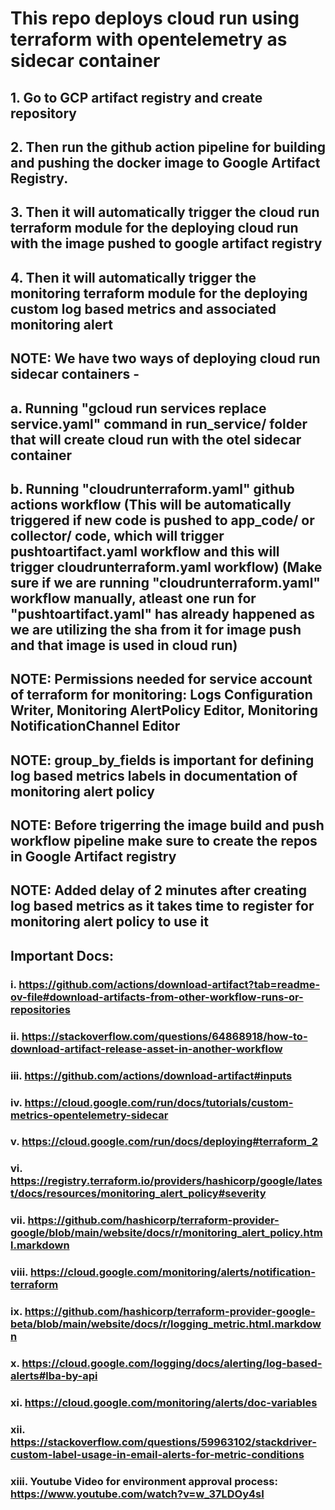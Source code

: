 # This repo deploys cloud run using terraform with opentelemetry as sidecar container

## 1. Go to GCP artifact registry and create repository

## 2. Then run the github action pipeline for building and pushing the docker image to Google Artifact Registry.

## 3. Then it will automatically trigger the cloud run terraform module for the deploying cloud run with the image pushed to google artifact registry

## 4. Then it will automatically trigger the monitoring terraform module for the deploying custom log based metrics and associated monitoring alert

## NOTE: We have two ways of deploying cloud run sidecar containers -

## a. Running "gcloud run services replace service.yaml" command in run_service/ folder that will create cloud run with the otel sidecar container

## b. Running "cloudrunterraform.yaml" github actions workflow (This will be automatically triggered if new code is pushed to app_code/ or collector/ code, which will trigger pushtoartifact.yaml workflow and this will trigger cloudrunterraform.yaml workflow) (Make sure if we are running "cloudrunterraform.yaml" workflow manually, atleast one run for "pushtoartifact.yaml" has already happened as we are utilizing the sha from it for image push and that image is used in cloud run)

## NOTE: Permissions needed for service account of terraform for monitoring: Logs Configuration Writer, Monitoring AlertPolicy Editor, Monitoring NotificationChannel Editor

## NOTE: group_by_fields is important for defining log based metrics labels in documentation of monitoring alert policy

## NOTE: Before trigerring the image build and push workflow pipeline make sure to create the repos in Google Artifact registry

## NOTE: Added delay of 2 minutes after creating log based metrics as it takes time to register for monitoring alert policy to use it

## Important Docs:

### i. https://github.com/actions/download-artifact?tab=readme-ov-file#download-artifacts-from-other-workflow-runs-or-repositories

### ii. https://stackoverflow.com/questions/64868918/how-to-download-artifact-release-asset-in-another-workflow

### iii. https://github.com/actions/download-artifact#inputs

### iv. https://cloud.google.com/run/docs/tutorials/custom-metrics-opentelemetry-sidecar

### v. https://cloud.google.com/run/docs/deploying#terraform_2

### vi. https://registry.terraform.io/providers/hashicorp/google/latest/docs/resources/monitoring_alert_policy#severity

### vii. https://github.com/hashicorp/terraform-provider-google/blob/main/website/docs/r/monitoring_alert_policy.html.markdown

### viii. https://cloud.google.com/monitoring/alerts/notification-terraform

### ix. https://github.com/hashicorp/terraform-provider-google-beta/blob/main/website/docs/r/logging_metric.html.markdown

### x. https://cloud.google.com/logging/docs/alerting/log-based-alerts#lba-by-api

### xi. https://cloud.google.com/monitoring/alerts/doc-variables

### xii. https://stackoverflow.com/questions/59963102/stackdriver-custom-label-usage-in-email-alerts-for-metric-conditions

### xiii. Youtube Video for environment approval process: https://www.youtube.com/watch?v=w_37LDOy4sI

